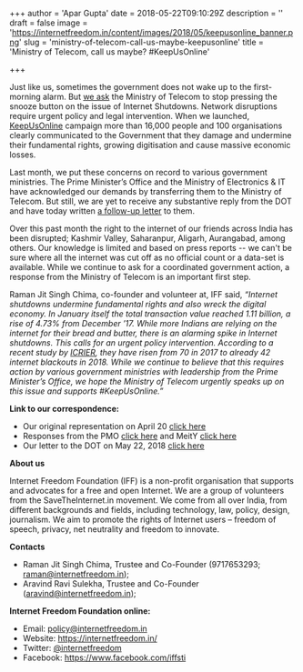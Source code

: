 +++
author = 'Apar Gupta'
date = 2018-05-22T09:10:29Z
description = ''
draft = false
image = 'https://internetfreedom.in/content/images/2018/05/keepusonline_banner.png'
slug = 'ministry-of-telecom-call-us-maybe-keepusonline'
title = 'Ministry of Telecom, call us maybe? #KeepUsOnline'

+++


Just like us, sometimes the government does not wake up to the first-morning alarm. But [we ask](https://drive.google.com/file/d/1E1oao2HHcjkWLQy5OtF4G7D1Wr_ts9XK/view?usp=sharing) the Ministry of Telecom to stop pressing the snooze button on the issue of Internet Shutdowns. Network disruptions require urgent policy and legal intervention. When we launched, [KeepUsOnline](https://keepusonline.in) campaign more than 16,000 people and 100 organisations clearly communicated to the Government that they damage and undermine their fundamental rights, growing digitisation and cause massive economic losses.

Last month, we put these concerns on record to various government ministries. The Prime Minister’s Office and the Ministry of Electronics & IT have acknowledged our demands by transferring them to the Ministry of Telecom. But still, we are yet to receive any substantive reply from the DOT and have today written [a follow-up letter](https://keepusonline.in) to them. 

Over this past month the right to the internet of our friends across India has been disrupted; Kashmir Valley, Saharanpur, Aligarh, Aurangabad, among others. Our knowledge is limited and based on press reports -- we can't be sure where all the internet was cut off as no official count or a data-set is available. While we continue to ask for a coordinated government action, a response from the Ministry of Telecom is an important first step.

Raman Jit Singh Chima, co-founder and volunteer at, IFF said, *“Internet shutdowns undermine fundamental rights and also wreck the digital economy. In January itself the total transaction value reached 1.11 billion, a rise of 4.73% from December ’17.  While more Indians are relying on the internet for their bread and butter, there is an alarming spike in Internet shutdowns. This calls for an urgent policy intervention. According to a recent study by [ICRIER](http://icrier.org/pdf/Anatomy_of_an_Internet_Blackout.pdf), they have risen from 70 in 2017 to already 42 internet blackouts in 2018. While we continue to believe that this requires action by various government ministries with leadership from the Prime Minister’s Office, we hope the Ministry of Telecom urgently speaks up on this issue and supports #KeepUsOnline.”* 


**Link to our correspondence:**

* Our original representation on April 20 [click here](https://drive.google.com/file/d/1mz9nnxEjTigjJ_XIE6j6enq8VftQM41a/view?usp=sharing)
* Responses from the PMO [click here](https://drive.google.com/file/d/1cfKetgYkDZL1LYU4lmezf1TEsyfxjnQN/view?usp=sharing) and MeitY [click here](https://drive.google.com/file/d/194GTCQcbIw5swL2z8ZT0rY1RrTG_JnXR/view?usp=sharing)
* Our letter to the DOT on May 22, 2018 [click here](https://drive.google.com/file/d/1E1oao2HHcjkWLQy5OtF4G7D1Wr_ts9XK/view?usp=sharing)

**About us**

Internet Freedom Foundation (IFF) is a non-profit organisation that supports and advocates for a free and open Internet. We are a group of volunteers from the SaveTheInternet.in movement. We come from all over India, from different backgrounds and fields, including technology, law, policy, design, journalism. We aim to promote the rights of Internet users – freedom of speech, privacy, net neutrality and freedom to innovate.

**Contacts**

* Raman Jit Singh Chima, Trustee and Co-Founder (9717653293; raman@internetfreedom.in);
* Aravind Ravi Sulekha, Trustee and Co-Founder (aravind@internetfreedom.in); 

**Internet Freedom Foundation online:**

* Email: policy@internetfreedom.in
* Website: https://internetfreedom.in/ 
* Twitter: [@internetfreedom](http://www.twitter.com/internetfreedom)
* Facebook: https://www.facebook.com/iffsti


